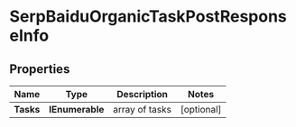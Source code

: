 # SerpBaiduOrganicTaskPostResponseInfo


## Properties

| Name | Type | Description | Notes |
|------------ | ------------- | ------------- | -------------|
**Tasks** | **IEnumerable<SerpBaiduOrganicTaskPostTaskInfo>** | array of tasks |[optional]|